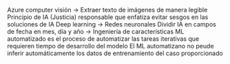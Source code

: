 Azure computer visión -> Extraer texto de imágenes de manera legible
Principio de IA (Justicia) responsable que enfatiza evitar sesgos en las soluciones de IA
Deep learning -> Redes neuronales
Dividir IA en campos de fecha en mes, día y año -> Ingeniería de características
ML automatizado es el proceso de automatizar las tareas iterativas que requieren tiempo de desarrollo del modelo
El ML automatizano no peude inferir automáticamente los datos de entrenamiento del caso proporcionado
